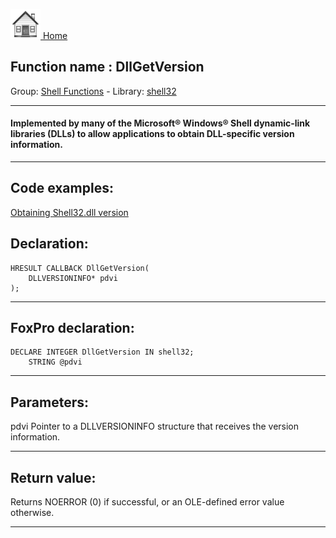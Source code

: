 [<img src="../../images/home.png"> Home ](https://github.com/VFPX/Win32API)  

## Function name : DllGetVersion
Group: [Shell Functions](../../functions_group.md#Shell_Functions)  -  Library: [shell32](../../Libraries.md#shell32)  
***  


#### Implemented by many of the Microsoft&reg; Windows&reg; Shell dynamic-link libraries (DLLs) to allow applications to obtain DLL-specific version information.
***  


## Code examples:
[Obtaining Shell32.dll version](../../samples/sample_299.md)  

## Declaration:
```foxpro  
HRESULT CALLBACK DllGetVersion(
	DLLVERSIONINFO* pdvi
);  
```  
***  


## FoxPro declaration:
```foxpro  
DECLARE INTEGER DllGetVersion IN shell32;
	STRING @pdvi  
```  
***  


## Parameters:
pdvi
Pointer to a DLLVERSIONINFO structure that receives the version information.
  
***  


## Return value:
Returns NOERROR (0) if successful, or an OLE-defined error value otherwise.  
***  

